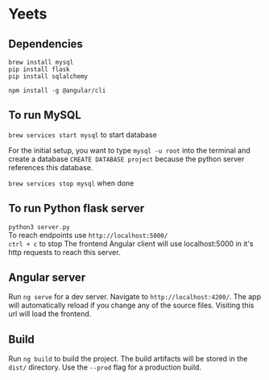 # Yeets

## Dependencies
`brew install mysql`  
`pip install flask`  
`pip install sqlalchemy`  

`npm install -g @angular/cli`

## To run MySQL
`brew services start mysql` to start database  

For the initial setup, you want to type `mysql -u root` into the terminal and create a database `CREATE DATABASE project` because the python server references this database.  

`brew services stop mysql` when done  


## To run Python flask server
`python3 server.py`  
To reach endpoints use `http://localhost:5000/`  
`ctrl + c` to stop
The frontend Angular client will use localhost:5000 in it's http requests to reach this server.

## Angular server
Run `ng serve` for a dev server. Navigate to `http://localhost:4200/`. The app will automatically reload if you change any of the source files. Visiting this url will load the frontend. 

## Build

Run `ng build` to build the project. The build artifacts will be stored in the `dist/` directory. Use the `--prod` flag for a production build.

